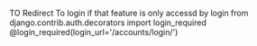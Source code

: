 TO Redirect To login if that feature is only accessd by login
from django.contrib.auth.decorators import login_required
@login_required(login_url='/accounts/login/')
